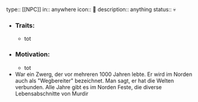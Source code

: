 type:: [[NPC]]
in:: anywhere
icon:: 👤
description:: anything
status:: 💀

- ### Traits:
	- tot
- ### Motivation:
	- tot
- War ein Zwerg, der vor mehreren 1000 Jahren lebte. Er wird im Norden auch als "Wegbereiter" bezeichnet. Man sagt, er hat die Welten verbunden. Alle Jahre gibt es im Norden Feste, die diverse Lebensabschnitte von Murdir